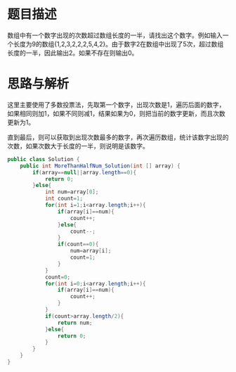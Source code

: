 # 题目描述
数组中有一个数字出现的次数超过数组长度的一半，请找出这个数字。例如输入一个长度为9的数组{1,2,3,2,2,2,5,4,2}。由于数字2在数组中出现了5次，超过数组长度的一半，因此输出2。如果不存在则输出0。

# 思路与解析
这里主要使用了多数投票法，先取第一个数字，出现次数是1，遍历后面的数字，如果相同则加1，如果不同则减1，结果如果为0，则把当前的数字更新，而且次数更新为1。

直到最后，则可以获取到出现次数最多的数字，再次遍历数组，统计该数字出现的次数，如果次数大于长度的一半，则说明是该数字。
```java
public class Solution {
    public int MoreThanHalfNum_Solution(int [] array) {
        if(array==null||array.length==0){
            return 0;
        }else{
            int num=array[0];
            int count=1;
            for(int i=1;i<array.length;i++){
                if(array[i]==num){
                    count++;
                }else{
                    count--;
                }
                if(count==0){
                    num=array[i];
                    count=1;
                }
            }
            count=0;
            for(int i=0;i<array.length;i++){
                if(array[i]==num){
                    count++;
                }
            }
            if(count>array.length/2){
                return num;
            }else{
                return 0;
            }
        }
    }
}
```

